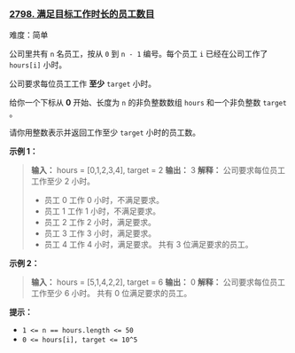 ### [2798\. 满足目标工作时长的员工数目](https://leetcode.cn/problems/number-of-employees-who-met-the-target/)

难度：简单

公司里共有 `n` 名员工，按从 `0` 到 `n - 1` 编号。每个员工 `i` 已经在公司工作了 `hours[i]` 小时。

公司要求每位员工工作 **至少** `target` 小时。

给你一个下标从 **0** 开始、长度为 `n` 的非负整数数组 `hours` 和一个非负整数 `target` 。

请你用整数表示并返回工作至少 `target` 小时的员工数。

**示例 1：**

> **输入：** hours = [0,1,2,3,4], target = 2
> **输出：** 3
> **解释：** 公司要求每位员工工作至少 2 小时。
> - 员工 0 工作 0 小时，不满足要求。
> - 员工 1 工作 1 小时，不满足要求。
> - 员工 2 工作 2 小时，满足要求。
> - 员工 3 工作 3 小时，满足要求。
> - 员工 4 工作 4 小时，满足要求。
> 共有 3 位满足要求的员工。

**示例 2：**

> **输入：** hours = [5,1,4,2,2], target = 6
> **输出：** 0
> **解释：** 公司要求每位员工工作至少 6 小时。
> 共有 0 位满足要求的员工。

**提示：**

- `1 <= n == hours.length <= 50`
- `0 <= hours[i], target <= 10^5`

